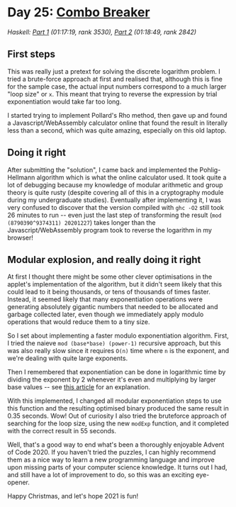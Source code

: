 # Day 25: [Combo Breaker](https://adventofcode.com/2020/day/25)
*Haskell: [Part 1](https://github.com/DestyNova/advent_of_code_2020/blob/main/day25/Part1.hs) (01:17:19, rank 3530), [Part 2](https://github.com/DestyNova/advent_of_code_2020/blob/main/day25/Part2.hs) (01:18:49, rank 2842)*

## First steps
This was really just a pretext for solving the discrete logarithm problem. I tried a brute-force approach at first and realised that, although this is fine for the sample case, the actual input numbers correspond to a much larger "loop size" or `x`. This meant that trying to reverse the expression by trial exponentiation would take far too long.

I started trying to implement Pollard's Rho method, then gave up and found a Javascript/WebAssembly calculator online that found the result in literally less than a second, which was quite amazing, especially on this old laptop.

## Doing it right
After submitting the "solution", I came back and implemented the Pohlig-Hellmann algorithm which is what the online calculator used. It took quite a lot of debugging because my knowledge of modular arithmetic and group theory is quite rusty (despite covering all of this in a cryptography module during my undergraduate studies). Eventually after implementing it, I was very confused to discover that the version compiled with `ghc -O2` still took 26 minutes to run -- even just the last step of transforming the result (`mod (8790390^9374311) 20201227`) takes longer than the Javascript/WebAssembly program took to reverse the logarithm in my browser!

## Modular explosion, and really doing it right
At first I thought there might be some other clever optimisations in the applet's implementation of the algorithm, but it didn't seem likely that this could lead to it being thousands, or tens of thousands of times faster. Instead, it seemed likely that many exponentiation operations were generating absolutely gigantic numbers that needed to be allocated and garbage collected later, even though we immediately apply modulo operations that would reduce them to a tiny size.

So I set about implementing a faster modulo exponentiation algorithm. First, I tried the naieve `mod (base*base) (power-1)` recursive approach, but this was also really slow since it requires `O(n)` time where `n` is the exponent, and we're dealing with quite large exponents.

Then I remembered that exponentiation can be done in logarithmic time by dividing the exponent by 2 whenever it's even and multiplying by larger base values -- see [this article](https://dev-notes.eu/2019/12/Fast-Modular-Exponentiation/) for an explanation.

With this implemented, I changed all modular exponentiation steps to use this function and the resulting optimised binary produced the same result in 0.35 seconds. Wow! Out of curiosity I also tried the bruteforce approach of searching for the loop size, using the new `modExp` function, and it completed with the correct result in 55 seconds.

Well, that's a good way to end what's been a thoroughly enjoyable Advent of Code 2020. If you haven't tried the puzzles, I can highly recommend them as a nice way to learn a new programming language and improve upon missing parts of your computer science knowledge. It turns out I had, and still have a lot of improvement to do, so this was an exciting eye-opener.

Happy Christmas, and let's hope 2021 is fun!
